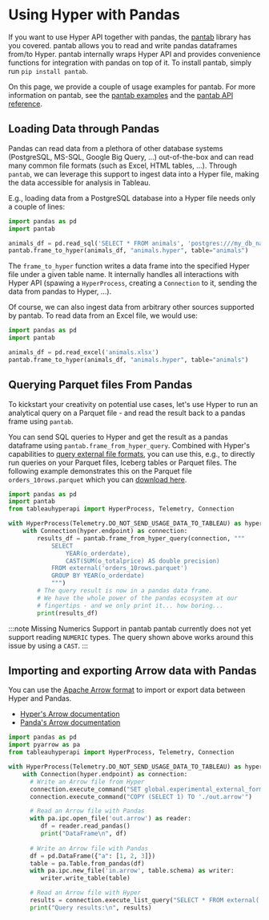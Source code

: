 # Using Hyper with Pandas

If you want to use Hyper API together with pandas, the [pantab](https://pantab.readthedocs.io/en/latest/index.html) library has you covered.
pantab allows you to read and write pandas dataframes from/to Hyper.
pantab internally wraps Hyper API and provides convenience functions for integration with pandas on top of it.
To install pantab, simply run `pip install pantab`.

On this page, we provide a couple of usage examples for pantab.
For more information on pantab, see the [pantab examples](https://pantab.readthedocs.io/en/latest/examples.html) and the [pantab API reference](https://pantab.readthedocs.io/en/latest/api.html).

## Loading Data through Pandas

Pandas can read data from a plethora of other database systems (PostgreSQL, MS-SQL, Google Big Query, ...) out-of-the-box and can read many common file formats (such as Excel, HTML tables, ...).
Through `pantab`, we can leverage this support to ingest data into a Hyper file, making the data accessible for analysis in Tableau.

E.g., loading data from a PostgreSQL database into a Hyper file needs only a couple of lines:

```python
import pandas as pd
import pantab

animals_df = pd.read_sql('SELECT * FROM animals', 'postgres:///my_db_name') 
pantab.frame_to_hyper(animals_df, "animals.hyper", table="animals")
```

The `frame_to_hyper` function writes a data frame into the specified Hyper file under a given table name.
It internally handles all interactions with Hyper API (spawing a `HyperProcess`, creating a `Connection` to it, sending the data from pandas to Hyper, ...).

Of course, we can also ingest data from arbitrary other sources supported by pantab.
To read data from an Excel file, we would use:

```python
import pandas as pd
import pantab

animals_df = pd.read_excel('animals.xlsx')  
pantab.frame_to_hyper(animals_df, "animals.hyper", table="animals")
```

## Querying Parquet files From Pandas

To kickstart your creativity on potential use cases, let's use Hyper to run an analytical query on a Parquet file - and read the result back to a pandas frame using `pantab`.

You can send SQL queries to Hyper and get the result as a pandas dataframe using `pantab.frame_from_hyper_query`.
Combined with Hyper's capabilities to [query external file formats](../sql/external/), you can use this, e.g., to directly run queries on your Parquet files, Iceberg tables or Parquet files.
The following example demonstrates this on the Parquet file `orders_10rows.parquet` which you can [download here](https://github.com/tableau/hyper-api-samples/raw/main/Community-Supported/parquet-to-hyper/orders_10rows.parquet).

```python
import pandas as pd
import pantab
from tableauhyperapi import HyperProcess, Telemetry, Connection

with HyperProcess(Telemetry.DO_NOT_SEND_USAGE_DATA_TO_TABLEAU) as hyper:
    with Connection(hyper.endpoint) as connection:
        results_df = pantab.frame_from_hyper_query(connection, """
            SELECT
                YEAR(o_orderdate),
                CAST(SUM(o_totalprice) AS double precision)
            FROM external('orders_10rows.parquet')
            GROUP BY YEAR(o_orderdate)
            """)
        # The query result is now in a pandas data frame.
        # We have the whole power of the pandas ecosystem at our
        # fingertips - and we only print it... how boring...
        print(results_df)
```

:::note Missing Numerics Support in pantab
pantab currently does not yet support reading `NUMERIC` types.
The query shown above works around this issue by using a `CAST`.
:::


## Importing and exporting Arrow data with Pandas

You can use the [Apache Arrow format](https://arrow.apache.org/) to import or export data between Hyper and Pandas.

* [Hyper's Arrow documentation](../sql/external/syntax)
* [Panda's Arrow documentation](https://arrow.apache.org/docs/python/pandas.html)

```python
import pandas as pd
import pyarrow as pa
from tableauhyperapi import HyperProcess, Telemetry, Connection

with HyperProcess(Telemetry.DO_NOT_SEND_USAGE_DATA_TO_TABLEAU) as hyper:
    with Connection(hyper.endpoint) as connection:
      # Write an Arrow file from Hyper
      connection.execute_command("SET global.experimental_external_format_arrow=1")
      connection.execute_command("COPY (SELECT 1) TO './out.arrow'")

      # Read an Arrow file with Pandas
      with pa.ipc.open_file('out.arrow') as reader:
         df = reader.read_pandas()
         print("DataFrame\n", df)
      
      # Write an Arrow file with Pandas
      df = pd.DataFrame({"a": [1, 2, 3]})
      table = pa.Table.from_pandas(df)
      with pa.ipc.new_file('in.arrow', table.schema) as writer:
         writer.write_table(table)

      # Read an Arrow file with Hyper
      results = connection.execute_list_query("SELECT * FROM external('in.arrow', columns => descriptor(a bigint))")
      print("Query results:\n", results)
```
